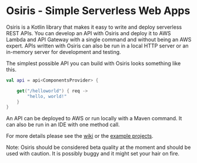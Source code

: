 # Osiris - Simple Serverless Web Apps

Osiris is a Kotlin library that makes it easy to write and deploy serverless REST APIs. You can develop an API with Osiris and deploy it to AWS Lambda and API Gateway with a single command and without being an AWS expert. APIs written with Osiris can also be run in a local HTTP server or an in-memory server for development and testing.

The simplest possible API you can build with Osiris looks something like this.

```kotlin
val api = api<ComponentsProvider> {

    get("/helloworld") { req ->
        "hello, world!"
    }
}
```

An API can be deployed to AWS or run locally with a Maven command. It can also be run in an IDE with one method call. 

For more details please see the [wiki](https://github.com/cjkent/osiris/wiki/Getting-Started) or the [example projects](https://github.com/cjkent/osiris-examples).

Note: Osiris should be considered beta quality at the moment and should be used with caution. It is possibly buggy and it might set your hair on fire.
